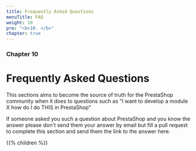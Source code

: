 ```yaml
---
title: Frequently Asked Questions
menuTitle: FAQ
weight: 10
pre: "<b>10. </b>"
chapter: true
---
```


### Chapter 10

# Frequently Asked Questions

This sections aims to become the source of truth for the PrestaShop community when it does to questions such as "I want to develop a module X how do I do THIS in PrestaShop"

If someone asked you such a question about PrestaShop and you know the answer please don't send them your answer by email but fill a pull request to complete this section and send them the link to the answer here.

{{% children %}}
